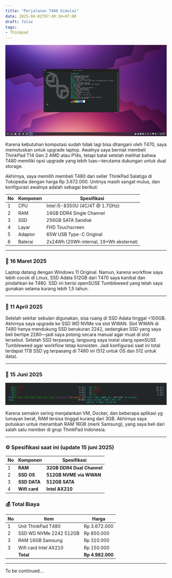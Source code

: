 ```yaml
---
title: "Perjalanan T480 Dimulai"
date: 2025-04-02T07:49:16+07:00
draft: false
tags:
- Thinkpad
---
```


![img](https://raw.githubusercontent.com/bembenk18/Images/refs/heads/main/T480/Main.png)

Karena kebutuhan komputasi sudah tidak lagi bisa ditangani oleh T470, saya memutuskan untuk upgrade laptop. Awalnya saya berniat membeli ThinkPad T14 Gen 2 AMD atau P14s, tetapi batal setelah melihat bahwa T480 memiliki opsi upgrade yang lebih luas—terutama dukungan untuk dual storage.

Akhirnya, saya memilih membeli T480 dari seller ThinkPad Salatiga di Tokopedia dengan harga Rp 3.672.000. Unitnya masih sangat mulus, dan konfigurasi awalnya adalah sebagai berikut:

| No | Komponen | Spesifikasi                        |
|----|----------|-------------------------------------|
| 1  | CPU      | Intel i5-8350U (4C/4T @ 1.7GHz)     |
| 2  | RAM      | 16GB DDR4 Single Channel            |
| 3  | SSD      | 256GB SATA Sandisk                  |
| 4  | Layar    | FHD Touchscreen                     |
| 5  | Adaptor  | 65W USB Type-C Original             |
| 6  | Baterai  | 2x24Wh (20Wh internal, 19+Wh eksternal) |

---

### 📅 16 Maret 2025  
Laptop datang dengan Windows 11 Original. Namun, karena workflow saya lebih cocok di Linux, SSD Adata 512GB dari T470 saya kanibal dan pindahkan ke T480. SSD ini berisi openSUSE Tumbleweed yang telah saya gunakan selama kurang lebih 1,5 tahun.

---

### 📅 11 April 2025  
Setelah sekitar sebulan digunakan, sisa ruang di SSD Adata tinggal <100GB. Akhirnya saya upgrade ke SSD WD NVMe via slot WWAN. Slot WWAN di T480 hanya mendukung SSD berukuran 2242, sedangkan SSD yang saya beli bertipe 2280—jadi saya potong secara manual agar muat di slot tersebut. Setelah SSD terpasang, langsung saya instal ulang openSUSE Tumbleweed agar workflow tetap konsisten. Jadi konfigurasi saat ini total terdapat 1TB SSD yg terpasang di T480 ini (512 untuk OS dan 512 untuk data).

---

### 📅 15 Juni 2025  
![img](https://raw.githubusercontent.com/bembenk18/Images/refs/heads/main/T480/Ram.png)

Karena semakin sering menjalankan VM, Docker, dan beberapa aplikasi yg lumayan berat, RAM tersisa tinggal kurang dari 3GB. Akhirnya saya putuskan untuk menambah RAM 16GB (merk Samsung), yang saya beli dari salah satu member di grup ThinkPad Indonesia.

---

### ⚙️ Spesifikasi saat ini (update 15 juni 2025)
| No | Komponen | Spesifikasi                        |
|----|----------|-------------------------------------|
| 1  | **RAM**      | **32GB DDR4 Dual Channel**      |
| 2  | **SSD OS**   | **512GB NVME via WWAN**         |
| 3  | **SSD DATA** | **512GB SATA**                  |
| 4  | **Wifi card** | **Intel AX210**                  |

### 💰 Total Biaya

| No | Item                          | Harga         |
|----|-------------------------------|---------------|
| 1  | Unit ThinkPad T480            | Rp 3.672.000  |
| 2  | SSD WD NVMe 2242 512GB        | Rp   850.000  |
| 3  | RAM 16GB Samsung              | Rp   310.000  |
| 3  | Wifi card Intel AX210         | Rp   150.000  |
|    | **Total**                     | **Rp 4.982.000** |

---

To be continued...
